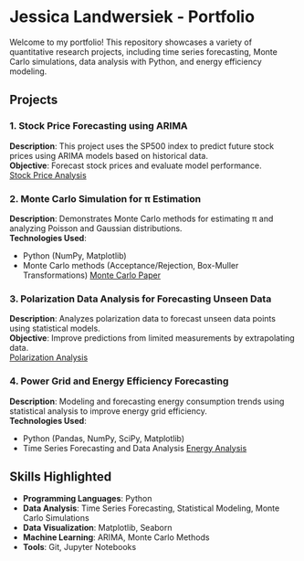 # Jessica Landwersiek - Portfolio

Welcome to my portfolio! This repository showcases a variety of quantitative research projects, including time series forecasting, Monte Carlo simulations, data analysis with Python, and energy efficiency modeling.

## Projects

### 1. Stock Price Forecasting using ARIMA
**Description**: This project uses the SP500 index to predict future stock prices using ARIMA models based on historical data.  
**Objective**: Forecast stock prices and evaluate model performance.  
[Stock Price Analysis](https://github.com/jlandwersiek/portfolio/tree/stock-price-forecasting)

### 2. Monte Carlo Simulation for π Estimation
**Description**: Demonstrates Monte Carlo methods for estimating π and analyzing Poisson and Gaussian distributions.  
**Technologies Used**:  
- Python (NumPy, Matplotlib)  
- Monte Carlo methods (Acceptance/Rejection, Box-Muller Transformations)
[Monte Carlo Paper](https://github.com/jlandwersiek/portfolio/tree/monte-carlo-paper)


### 3. Polarization Data Analysis for Forecasting Unseen Data
**Description**: Analyzes polarization data to forecast unseen data points using statistical models.  
**Objective**: Improve predictions from limited measurements by extrapolating data.  
[Polarization Analysis](https://github.com/jlandwersiek/portfolio/tree/polarization-analysis)


### 4. Power Grid and Energy Efficiency Forecasting
**Description**: Modeling and forecasting energy consumption trends using statistical analysis to improve energy grid efficiency.  
**Technologies Used**:  
- Python (Pandas, NumPy, SciPy, Matplotlib)  
- Time Series Forecasting and Data Analysis
[Energy Analysis](https://github.com/jlandwersiek/portfolio/tree/energy-analysis)

## Skills Highlighted
- **Programming Languages**: Python  
- **Data Analysis**: Time Series Forecasting, Statistical Modeling, Monte Carlo Simulations  
- **Data Visualization**: Matplotlib, Seaborn  
- **Machine Learning**: ARIMA, Monte Carlo Methods  
- **Tools**: Git, Jupyter Notebooks  
